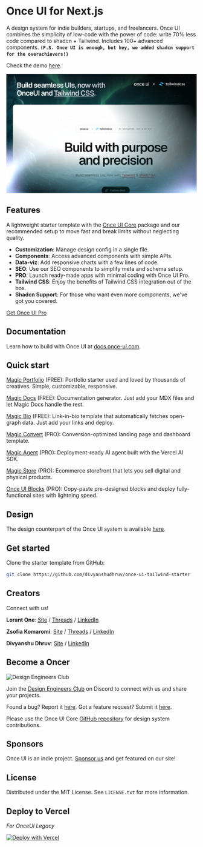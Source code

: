 # Once UI for Next.js

A design system for indie builders, startups, and freelancers. Once UI combines the simplicity of low-code with the power of code: write 70% less code compared to shadcn + Tailwind. Includes 100+ advanced components. **`(P.S. Once UI is enough, but hey, we added shadcn support for the overachievers!)`**

Check the demo [here](https://demo.once-ui.com).

![Once UI](public/images/og/home.png)

## Features

A lightweight starter template with the [Once UI Core](https://github.com/once-ui-system/core) package and our recommended setup to move fast and break limits without neglecting quality.

* **Customization**: Manage design config in a single file.
* **Components**: Access advanced components with simple APIs.
* **Data-viz**: Add responsive charts with a few lines of code.
* **SEO**: Use our SEO components to simplify meta and schema setup.
* **PRO**: Launch ready-made apps with minimal coding with Once UI Pro.
* **Tailwind CSS**: Enjoy the benefits of Tailwind CSS integration out of the box.
* **Shadcn Support**: For those who want even more components, we've got you covered.

[Get Once UI Pro](https://once-ui.com/pricing)

## Documentation

Learn how to build with Once UI at [docs.once-ui.com](https://docs.once-ui.com/once-ui/quick-start).

## Quick start

[Magic Portfolio](https://once-ui.com/products/magic-portfolio) (FREE): Portfolio starter used and loved by thousands of creatives. Simple, customizable, responsive.

[Magic Docs](https://once-ui.com/products/magic-docs) (FREE): Documentation generator. Just add your MDX files and let Magic Docs handle the rest.

[Magic Bio](https://once-ui.com/products/magic-bio) (FREE): Link-in-bio template that automatically fetches open-graph data. Just add your links and deploy.

[Magic Convert](https://once-ui.com/products/magic-convert) (PRO): Conversion-optimized landing page and dashboard template.

[Magic Agent](https://once-ui.com/products/magic-agent) (PRO): Deployment-ready AI agent built with the Vercel AI SDK.

[Magic Store](https://once-ui.com/products/magic-store) (PRO): Ecommerce storefront that lets you sell digital and physical products.

[Once UI Blocks](https://once-ui.com/blocks) (PRO): Copy-paste pre-designed blocks and deploy fully-functional sites with lightning speed.

## Design

The design counterpart of the Once UI system is available [here](https://once-ui.com/figma).

## Get started

Clone the starter template from GitHub:
```bash
git clone https://github.com/divyanshudhruv/once-ui-tailwind-starter
```

## Creators

Connect with us!

**Lorant One**: [Site](https://lorant.one) / [Threads](https://www.threads.net/@lorant.one) / [LinkedIn](https://www.linkedin.com/in/lorant-one/)

**Zsofia Komaromi**: [Site](https://zsofia.pro) / [Threads](https://www.threads.net/@zsofia_kom) / [LinkedIn](https://www.linkedin.com/in/zsofiakomaromi/)

**Divyanshu Dhruv**: [Site](https://divyanshudhruv.is-a.dev) / [LinkedIn](https://www.linkedin.com/in/divyanshudhruv/)

## Become a Oncer

![Design Engineers Club](https://docs.once-ui.com/images/docs/vibe-coding-dark.jpg)

Join the [Design Engineers Club](https://discord.com/invite/5EyAQ4eNdS) on Discord to connect with us and share your projects.

Found a bug? Report it [here](https://github.com/once-ui-system/nextjs-starter/issues/new?labels=bug&template=bug_report.md). Got a feature request? Submit it [here](https://github.com/once-ui-system/nextjs-starter/issues/new?labels=feature%20request&template=feature_request.md).

Please use the Once UI Core [GitHub repository](https://github.com/once-ui-system/core) for design system contributions.

## Sponsors

Once UI is an indie project. [Sponsor us](https://github.com/sponsors/once-ui-system) and get featured on our site!

## License

Distributed under the MIT License. See `LICENSE.txt` for more information.

## Deploy to Vercel 

_For OnceUI Legacy_

[![Deploy with Vercel](https://vercel.com/button)](https://vercel.com/new/clone?repository-url=https%3A%2F%2Fgithub.com%2Fonce-ui-system%2Fnextjs-starter&project-name=nextjs-starter&repository-name=nextjs-starter&redirect-url=https%3A%2F%2Fgithub.com%2Fonce-ui-system%2Fnextjs-starter&demo-title=Next.js%20Starter&demo-description=Showcase%20your%20designers%20or%20developer%20portfolio&demo-url=https%3A%2F%2Fdemo.nextjs-starter.com&demo-image=%2F%2Fraw.githubusercontent.com%2Fonce-ui-system%2Fnextjs-starter%2Fmain%2Fpublic%2Fimages%2Fog%2Fhome.jpg)